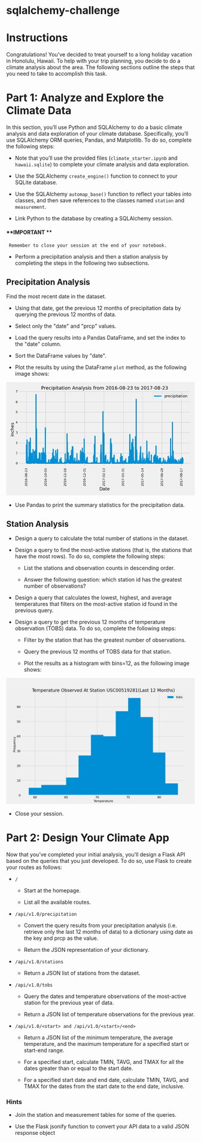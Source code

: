# sqlalchemy-challenge

# Instructions
Congratulations! You've decided to treat yourself to a long holiday vacation in Honolulu, Hawaii. To help with your trip planning, you decide to do a climate analysis about the area. The following sections outline the steps that you need to take to accomplish this task.

# Part 1: Analyze and Explore the Climate Data
In this section, you’ll use Python and SQLAlchemy to do a basic climate analysis and data exploration of your climate database. Specifically, you’ll use SQLAlchemy ORM queries, Pandas, and Matplotlib. To do so, complete the following steps:

  * Note that you’ll use the provided files (`climate_starter.ipynb` and `hawaii.sqlite`) to complete your climate analysis and data exploration.

  * Use the SQLAlchemy `create_engine()` function to connect to your SQLite database.

  * Use the SQLAlchemy `automap_base()` function to reflect your tables into classes, and then save references to the classes named `station` and `measurement`.

  * Link Python to the database by creating a SQLAlchemy session.

 #### **IMPORTANT **
     Remember to close your session at the end of your notebook.

  * Perform a precipitation analysis and then a station analysis by completing the steps in the following two subsections.

## Precipitation Analysis
Find the most recent date in the dataset.

* Using that date, get the previous 12 months of precipitation data by querying the previous 12 months of data.

* Select only the "date" and "prcp" values.

* Load the query results into a Pandas DataFrame, and set the index to the "date" column.

* Sort the DataFrame values by "date".

* Plot the results by using the DataFrame `plot` method, as the following image shows:

![This is a plot](https://github.com/sonila15/sqlalchemy-challenge/blob/main/SurfsUp/Images/prcp.png)
* Use Pandas to print the summary statistics for the precipitation data.

## Station Analysis
* Design a query to calculate the total number of stations in the dataset.

* Design a query to find the most-active stations (that is, the stations that have the most rows). To do so, complete the following steps:

  - List the stations and observation counts in descending order.

  - Answer the following question: which station id has the greatest number of observations?

* Design a query that calculates the lowest, highest, and average temperatures that filters on the most-active station id found in the previous query.

* Design a query to get the previous 12 months of temperature observation (TOBS) data. To do so, complete the following steps:

  - Filter by the station that has the greatest number of observations.

  - Query the previous 12 months of TOBS data for that station.

  - Plot the results as a histogram with bins=12, as the following image shows:

![This is a plot](https://github.com/sonila15/sqlalchemy-challenge/blob/main/SurfsUp/Images/tobs.png)

* Close your session.

# Part 2: Design Your Climate App
Now that you’ve completed your initial analysis, you’ll design a Flask API based on the queries that you just developed. To do so, use Flask to create your routes as follows:

+ `/`

  - Start at the homepage.

  - List all the available routes.

+ `/api/v1.0/precipitation`

  - Convert the query results from your precipitation analysis (i.e. retrieve only the last 12 months of data) to a dictionary using date as the key and prcp as the value.

  - Return the JSON representation of your dictionary.

+ `/api/v1.0/stations`

  - Return a JSON list of stations from the dataset.

+ `/api/v1.0/tobs`

  - Query the dates and temperature observations of the most-active station for the previous year of data.

  - Return a JSON list of temperature observations for the previous year.

+ `/api/v1.0/<start> and /api/v1.0/<start>/<end>`

  - Return a JSON list of the minimum temperature, the average temperature, and the maximum temperature for a specified start or start-end range.

  - For a specified start, calculate TMIN, TAVG, and TMAX for all the dates greater than or equal to the start date.

  - For a specified start date and end date, calculate TMIN, TAVG, and TMAX for the dates from the start date to the end date, inclusive.

### **Hints**
* Join the station and measurement tables for some of the queries.

* Use the Flask jsonify function to convert your API data to a valid JSON response object
